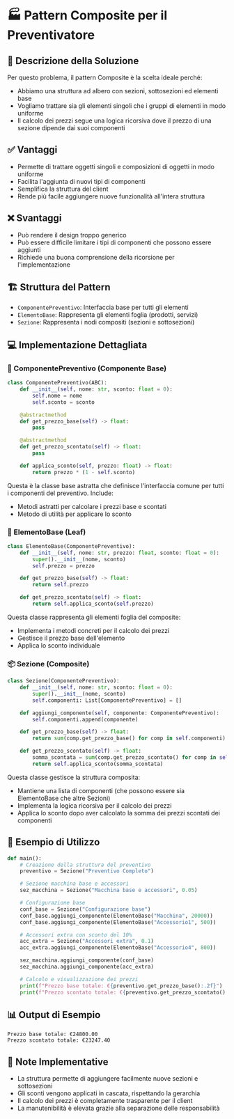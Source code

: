# 🏭 Pattern Composite per il Preventivatore

## 📝 Descrizione della Soluzione

Per questo problema, il pattern Composite è la scelta ideale perché:

- Abbiamo una struttura ad albero con sezioni, sottosezioni ed elementi base
- Vogliamo trattare sia gli elementi singoli che i gruppi di elementi in modo uniforme
- Il calcolo dei prezzi segue una logica ricorsiva dove il prezzo di una sezione dipende dai suoi componenti

## ✅ Vantaggi

- Permette di trattare oggetti singoli e composizioni di oggetti in modo uniforme
- Facilita l'aggiunta di nuovi tipi di componenti
- Semplifica la struttura del client
- Rende più facile aggiungere nuove funzionalità all'intera struttura

## ❌ Svantaggi

- Può rendere il design troppo generico
- Può essere difficile limitare i tipi di componenti che possono essere aggiunti
- Richiede una buona comprensione della ricorsione per l'implementazione

## 🏗️ Struttura del Pattern

- `ComponentePreventivo`: Interfaccia base per tutti gli elementi
- `ElementoBase`: Rappresenta gli elementi foglia (prodotti, servizi)
- `Sezione`: Rappresenta i nodi compositi (sezioni e sottosezioni)

## 💻 Implementazione Dettagliata

### 🔧 ComponentePreventivo (Componente Base)

```python
class ComponentePreventivo(ABC):
    def __init__(self, nome: str, sconto: float = 0):
        self.nome = nome
        self.sconto = sconto

    @abstractmethod
    def get_prezzo_base(self) -> float:
        pass

    @abstractmethod
    def get_prezzo_scontato(self) -> float:
        pass

    def applica_sconto(self, prezzo: float) -> float:
        return prezzo * (1 - self.sconto)
```

Questa è la classe base astratta che definisce l'interfaccia comune per tutti i componenti del preventivo. Include:

- Metodi astratti per calcolare i prezzi base e scontati
- Metodo di utilità per applicare lo sconto

### 🍃 ElementoBase (Leaf)

```python
class ElementoBase(ComponentePreventivo):
    def __init__(self, nome: str, prezzo: float, sconto: float = 0):
        super().__init__(nome, sconto)
        self.prezzo = prezzo

    def get_prezzo_base(self) -> float:
        return self.prezzo

    def get_prezzo_scontato(self) -> float:
        return self.applica_sconto(self.prezzo)
```

Questa classe rappresenta gli elementi foglia del composite:

- Implementa i metodi concreti per il calcolo dei prezzi
- Gestisce il prezzo base dell'elemento
- Applica lo sconto individuale

### 📦 Sezione (Composite)

```python
class Sezione(ComponentePreventivo):
    def __init__(self, nome: str, sconto: float = 0):
        super().__init__(nome, sconto)
        self.componenti: List[ComponentePreventivo] = []

    def aggiungi_componente(self, componente: ComponentePreventivo):
        self.componenti.append(componente)

    def get_prezzo_base(self) -> float:
        return sum(comp.get_prezzo_base() for comp in self.componenti)

    def get_prezzo_scontato(self) -> float:
        somma_scontata = sum(comp.get_prezzo_scontato() for comp in self.componenti)
        return self.applica_sconto(somma_scontata)
```

Questa classe gestisce la struttura composita:

- Mantiene una lista di componenti (che possono essere sia ElementoBase che altre Sezioni)
- Implementa la logica ricorsiva per il calcolo dei prezzi
- Applica lo sconto dopo aver calcolato la somma dei prezzi scontati dei componenti

## 🚀 Esempio di Utilizzo

```python
def main():
    # Creazione della struttura del preventivo
    preventivo = Sezione("Preventivo Completo")

    # Sezione macchina base e accessori
    sez_macchina = Sezione("Macchina base e accessori", 0.05)

    # Configurazione base
    conf_base = Sezione("Configurazione base")
    conf_base.aggiungi_componente(ElementoBase("Macchina", 20000))
    conf_base.aggiungi_componente(ElementoBase("Accessorio1", 500))

    # Accessori extra con sconto del 10%
    acc_extra = Sezione("Accessori extra", 0.1)
    acc_extra.aggiungi_componente(ElementoBase("Accessorio4", 800))

    sez_macchina.aggiungi_componente(conf_base)
    sez_macchina.aggiungi_componente(acc_extra)

    # Calcolo e visualizzazione dei prezzi
    print(f"Prezzo base totale: €{preventivo.get_prezzo_base():.2f}")
    print(f"Prezzo scontato totale: €{preventivo.get_prezzo_scontato():.2f}")
```

## 📊 Output di Esempio

```
Prezzo base totale: €24800.00
Prezzo scontato totale: €23247.40
```

## 📝 Note Implementative

- La struttura permette di aggiungere facilmente nuove sezioni e sottosezioni
- Gli sconti vengono applicati in cascata, rispettando la gerarchia
- Il calcolo dei prezzi è completamente trasparente per il client
- La manutenibilità è elevata grazie alla separazione delle responsabilità
